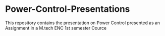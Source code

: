 # Power-Control-Presentations
This repository contains the presentation on Power Control presented as an Assignment in a M.tech ENC 1st semester Cource
